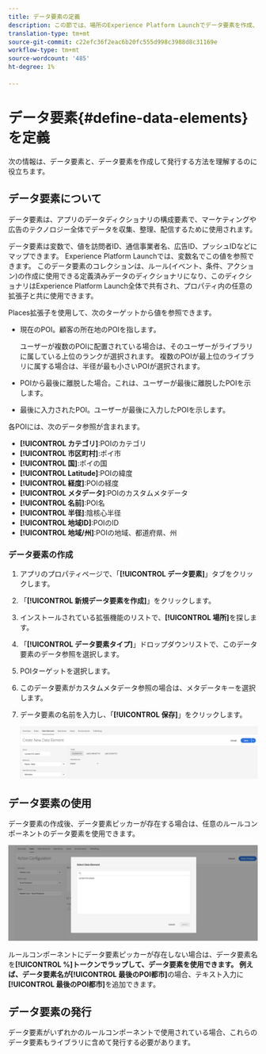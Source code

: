 ```yaml
---
title: データ要素の定義
description: この節では、場所のExperience Platform Launchでデータ要素を作成、使用、および公開する方法について説明します。
translation-type: tm+mt
source-git-commit: c22efc36f2eac6b20fc555d998c3988d8c31169e
workflow-type: tm+mt
source-wordcount: '485'
ht-degree: 1%

---
```



# データ要素{#define-data-elements}を定義

次の情報は、データ要素と、データ要素を作成して発行する方法を理解するのに役立ちます。

## データ要素について

データ要素は、アプリのデータディクショナリの構成要素で、マーケティングや広告のテクノロジー全体でデータを収集、整理、配信するために使用されます。

データ要素は変数で、値を訪問者ID、通信事業者名、広告ID、プッシュIDなどにマップできます。 Experience Platform Launchでは、変数名でこの値を参照できます。 このデータ要素のコレクションは、ルール(イベント、条件、アクション)の作成に使用できる定義済みデータのディクショナリになり、このディクショナリはExperience Platform Launch全体で共有され、プロパティ内の任意の拡張子と共に使用できます。

Places拡張子を使用して、次のターゲットから値を参照できます。

* 現在のPOI。顧客の所在地のPOIを指します。

   ユーザーが複数のPOIに配置されている場合は、そのユーザーがライブラリに属している上位のランクが選択されます。 複数のPOIが最上位のライブラリに属する場合は、半径が最も小さいPOIが選択されます。
* POIから最後に離脱した場合。これは、ユーザーが最後に離脱したPOIを示します。
* 最後に入力されたPOI。ユーザーが最後に入力したPOIを示します。

各POIには、次のデータ参照が含まれます。

* **[!UICONTROL カテゴリ]**:POIのカテゴリ
* **[!UICONTROL 市区町村]**:ポイ市
* **[!UICONTROL 国]**:ポイの国
* **[!UICONTROL Latitude]**:POIの緯度
* **[!UICONTROL 経度]**:POIの経度
* **[!UICONTROL メタデータ]**:POIのカスタムメタデータ
* **[!UICONTROL 名前]**:POI名
* **[!UICONTROL 半径]**:陰核心半径
* **[!UICONTROL 地域ID]**:POIのID
* **[!UICONTROL 地域/州]**:POIの地域、都道府県、州

### データ要素の作成

1. アプリのプロパティページで、「**[!UICONTROL データ要素]**」タブをクリックします。

1. 「**[!UICONTROL 新規データ要素を作成]**」をクリックします。

1. インストールされている拡張機能のリストで、**[!UICONTROL 場所]**&#x200B;を探します。

1. 「**[!UICONTROL データ要素タイプ]**」ドロップダウンリストで、このデータ要素のデータ参照を選択します。

1. POIターゲットを選択します。

1. このデータ要素がカスタムメタデータ参照の場合は、メタデータキーを選択します。

1. データ要素の名前を入力し、「**[!UICONTROL 保存]**」をクリックします。

   ![データ要素の作成](/help/assets/create-de-7-v3.png)


## データ要素の使用

データ要素の作成後、データ要素ピッカーが存在する場合は、任意のルールコンポーネントのデータ要素を使用できます。

![データ要素の使用](/help/assets/use-de-v2.png)

ルールコンポーネントにデータ要素ピッカーが存在しない場合は、データ要素名を&#x200B;**[!UICONTROL %]**トークンでラップして、データ要素を使用できます。
例えば、データ要素名が**[!UICONTROL 最後のPOI都市]**&#x200B;の場合、テキスト入力に&#x200B;**[!UICONTROL 最後のPOI都市]**&#x200B;を追加できます。


## データ要素の発行

データ要素がいずれかのルールコンポーネントで使用されている場合、これらのデータ要素もライブラリに含めて発行する必要があります。
